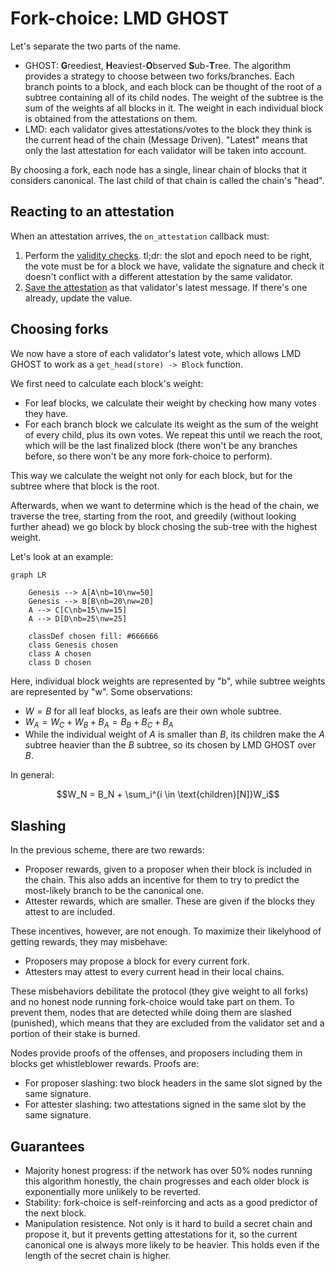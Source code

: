 # Fork-choice: LMD GHOST

Let's separate the two parts of the name.

- GHOST: **G**reediest, **H**eaviest-**O**bserved **S**ub-**T**ree. The algorithm provides a strategy to choose between two forks/branches. Each branch points to a block, and each block can be thought of the root of a subtree containing all of its child nodes. The weight of the subtree is the sum of the weights af all blocks in it. The weight in each individual block is obtained from the attestations on them.
- LMD: each validator gives attestations/votes to the block they think is the current head of the chain (Message Driven). "Latest" means that only the last attestation for each validator will be taken into account.

By choosing a fork, each node has a single, linear chain of blocks that it considers canonical. The last child of that chain is called the chain's "head".

## Reacting to an attestation

When an attestation arrives, the `on_attestation` callback must:

1. Perform the [validity checks](https://eth2book.info/capella/part3/forkchoice/phase0/#validate_on_attestation). tl;dr: the slot and epoch need to be right, the vote must be for a block we have, validate the signature and check it doesn't conflict with a different attestation by the same validator.
2. [Save the attestation](https://eth2book.info/capella/part3/forkchoice/phase0/#update_latest_messages) as that validator's latest message. If there's one already, update the value.

## Choosing forks

We now have a store of each validator's latest vote, which allows LMD GHOST to work as a `get_head(store) -> Block` function.

We first need to calculate each block's weight:

- For leaf blocks, we calculate their weight by checking how many votes they have.
- For each branch block we calculate its weight as the sum of the weight of every child, plus its own votes. We repeat this until we reach the root, which will be the last finalized block (there won't be any branches before, so there won't be any more fork-choice to perform).

This way we calculate the weight not only for each block, but for the subtree where that block is the root.

Afterwards, when we want to determine which is the head of the chain, we traverse the tree, starting from the root, and greedily (without looking further ahead) we go block by block chosing the sub-tree with the highest weight.

Let's look at an example:

```mermaid
graph LR

    Genesis --> A[A\nb=10\nw=50]
    Genesis --> B[B\nb=20\nw=20]
    A --> C[C\nb=15\nw=15]
    A --> D[D\nb=25\nw=25]

    classDef chosen fill: #666666
    class Genesis chosen
    class A chosen
    class D chosen
```

Here, individual block weights are represented by "b", while subtree weights are represented by "w". Some observations:

- $W = B$ for all leaf blocks, as leafs are their own whole subtree.
- $W_A=W_C+W_B +B_A= B_B + B_C + B_A$
- While the individual weight of $A$ is smaller than $B$, its children make the $A$ subtree heavier than the $B$ subtree, so its chosen by LMD GHOST over $B$.

In general:

$$W_N = B_N + \sum_i^{i \in \text{children}[N]}W_i$$

## Slashing

In the previous scheme, there are two rewards:

- Proposer rewards, given to a proposer when their block is included in the chain. This also adds an incentive for them to try to predict the most-likely branch to be the canonical one.
- Attester rewards, which are smaller. These are given if the blocks they attest to are included.

These incentives, however, are not enough. To maximize their likelyhood of getting rewards, they may misbehave:

- Proposers may propose a block for every current fork.
- Attesters may attest to every current head in their local chains.

These misbehaviors debilitate the protocol (they give weight to all forks) and no honest node running fork-choice would take part on them. To prevent them, nodes that are detected while doing them are slashed (punished), which means that they are excluded from the validator set and a portion of their stake is burned.

Nodes provide proofs of the offenses, and proposers including them in blocks get whistleblower rewards. Proofs are:

- For proposer slashing: two block headers in the same slot signed by the same signature.
- For attester slashing: two attestations signed in the same slot by the same signature.

## Guarantees

- Majority honest progress: if the network has over 50% nodes running this algorithm honestly, the chain progresses and each older block is exponentially more unlikely to be reverted.
- Stability: fork-choice is self-reinforcing and acts as a good predictor of the next block.
- Manipulation resistence. Not only is it hard to build a secret chain and propose it, but it prevents getting attestations for it, so the current canonical one is always more likely to be heavier. This holds even if the length of the secret chain is higher.
